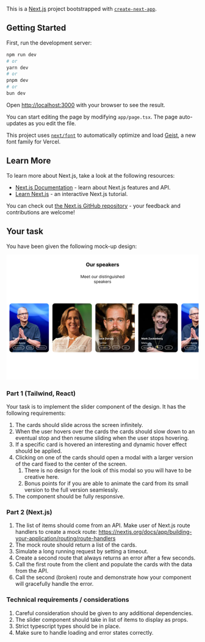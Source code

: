 This is a [Next.js](https://nextjs.org) project bootstrapped with [`create-next-app`](https://nextjs.org/docs/app/api-reference/cli/create-next-app).

## Getting Started

First, run the development server:

```bash
npm run dev
# or
yarn dev
# or
pnpm dev
# or
bun dev
```

Open [http://localhost:3000](http://localhost:3000) with your browser to see the result.

You can start editing the page by modifying `app/page.tsx`. The page auto-updates as you edit the file.

This project uses [`next/font`](https://nextjs.org/docs/app/building-your-application/optimizing/fonts) to automatically optimize and load [Geist](https://vercel.com/font), a new font family for Vercel.

## Learn More

To learn more about Next.js, take a look at the following resources:

- [Next.js Documentation](https://nextjs.org/docs) - learn about Next.js features and API.
- [Learn Next.js](https://nextjs.org/learn) - an interactive Next.js tutorial.

You can check out [the Next.js GitHub repository](https://github.com/vercel/next.js) - your feedback and contributions are welcome!

## Your task

You have been given the following mock-up design:

![design](design.png "Design")

### Part 1 (Tailwind, React)

Your task is to implement the slider component of the design. It has the following requirements:

1. The cards should slide across the screen infinitely.
1. When the user hovers over the cards the cards should slow down to an eventual stop and then resume sliding when the user stops hovering.
1. If a specific card is hovered an interesting and dynamic hover effect should be applied.
1. Clicking on one of the cards should open a modal with a larger version of the card fixed to the center of the screen.
    1. There is no design for the look of this modal so you will have to be creative here.
    1. Bonus points for if you are able to animate the card from its small version to the full version seamlessly.
1. The component should be fully responsive.

### Part 2 (Next.js)

1. The list of items should come from an API. Make user of Next.js route handlers to create a mock route: https://nextjs.org/docs/app/building-your-application/routing/route-handlers
1. The mock route should return a list of the cards.
1. Simulate a long running request by setting a timeout.
1. Create a second route that always returns an error after a few seconds.
1. Call the first route from the client and populate the cards with the data from the API.
1. Call the second (broken) route and demonstrate how your component will gracefully handle the error.

### Technical requirements / considerations

1. Careful consideration should be given to any additional dependencies.
1. The slider component should take in list of items to display as props.
1. Strict typescript types should be in place.
1. Make sure to handle loading and error states correctly.
